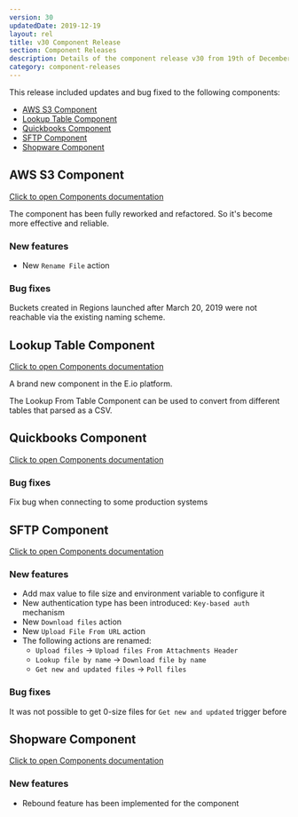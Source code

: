 ```yaml
---
version: 30
updatedDate: 2019-12-19
layout: rel
title: v30 Component Release
section: Component Releases
description: Details of the component release v30 from 19th of December 2019
category: component-releases
---
```


This release included updates and bug fixed to the following components:

*   [AWS S3 Component](#aws-s3-component)
*   [Lookup Table Component](#lookup-table-component)
*   [Quickbooks Component](#quickbooks-component)
*   [SFTP Component](#sftp-component)
*   [Shopware Component](#shopware-component)

## AWS S3 Component

[Click to open Components documentation](/components/aws-s3/)

The component has been fully reworked and refactored. So it's become more effective and reliable.

### New features

* New `Rename File` action

### Bug fixes

Buckets created in Regions launched after March 20, 2019 were not reachable via the existing naming scheme.

## Lookup Table Component

[Click to open Components documentation](/components/lookup-table/)

A brand new component in the E.io platform.

The Lookup From Table Component can be used to convert from different tables that parsed as a CSV.

## Quickbooks Component

[Click to open Components documentation](/components/quickbooks/)

### Bug fixes

Fix bug when connecting to some production systems

## SFTP Component

[Click to open Components documentation](/components/sftp/)

### New features

* Add max value to file size and environment variable to configure it
* New authentication type has been introduced: `Key-based auth` mechanism
* New `Download files` action
* New `Upload File From URL` action
* The following actions are renamed:
  - `Upload files` -> `Upload files From Attachments Header`
  - `Lookup file by name` -> `Download file by name`
  - `Get new and updated files` -> `Poll files`

### Bug fixes

It was not possible to get 0-size files for `Get new and updated` trigger before

## Shopware Component

[Click to open Components documentation](/components/shopware/)

### New features

* Rebound feature has been implemented for the component
